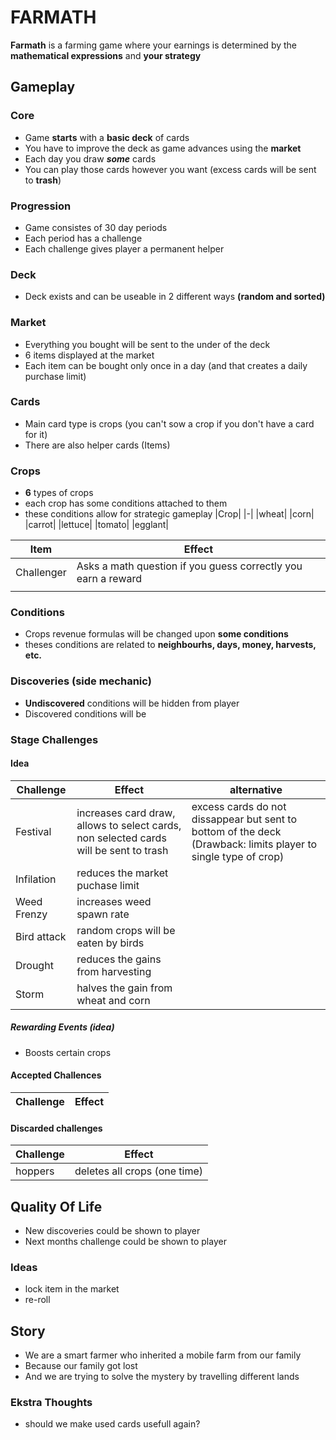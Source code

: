 # FARMATH

**Farmath** is a farming game where your earnings is determined by the **mathematical expressions** and **your strategy**

## Gameplay

### Core
- Game **starts** with a **basic deck** of cards
- You have to improve the deck as game advances using the **market**
- Each day you draw ***some*** cards
- You can play those cards however you want (excess cards will be sent to **trash**)

### Progression
- Game consistes of 30 day periods
- Each period has a challenge
- Each challenge gives player a permanent helper

### Deck
- Deck exists and can be useable in 2 different ways **(random and sorted)**

### Market
- Everything you bought will be sent to the under of the deck
- 6 items displayed at the market
- Each item can be bought only once in a day (and that creates a daily purchase limit)

### Cards
- Main card type is crops (you can't sow a crop if you don't have a card for it)
- There are also helper cards (Items) 

### Crops
- **6** types of crops
- each crop has some conditions attached to them
- these conditions allow for strategic gameplay
  |Crop|
  |-|
  |wheat| 
  |corn|
  |carrot|
  |lettuce|
  |tomato|
  |egglant|

|Item|Effect|
|-|-|
|Challenger| Asks a math question if you guess correctly you earn a reward |
|||

### Conditions
- Crops revenue formulas will be changed upon **some conditions**
- theses conditions are related to **neighbourhs, days, money, harvests, etc.**

### Discoveries (side mechanic)
- **Undiscovered** conditions will be hidden from player
- Discovered conditions will be 

### Stage Challenges
  #### Idea
  |Challenge|Effect|alternative|
  |-|-|-|
  |Festival   | increases card draw, allows to select cards, non selected cards will be sent to trash | excess cards do not dissappear but sent to bottom of the deck (Drawback: limits player to single type of crop) |
  |Infilation | reduces the market puchase limit     ||
  |Weed Frenzy| increases weed spawn rate            ||
  |Bird attack| random crops will be eaten by birds  ||
  |Drought    | reduces the gains from harvesting    ||
  |Storm      | halves the gain from wheat and corn  ||

  ##### Rewarding Events (idea)
  - Boosts certain crops
  
  #### Accepted Challences
  |Challenge|Effect|
  |-|-|
  
  #### Discarded challenges
  |Challenge|Effect|
  |-|-|
  |hoppers| deletes all crops (one time) |

## Quality Of Life
- New discoveries could be shown to player
- Next months challenge could be shown to player
### Ideas
- lock item in the market
- re-roll

## Story
- We are a smart farmer who inherited a mobile farm from our family
- Because our family got lost
- And we are trying to solve the mystery by travelling different lands

### Ekstra Thoughts
- should we make used cards usefull again?
